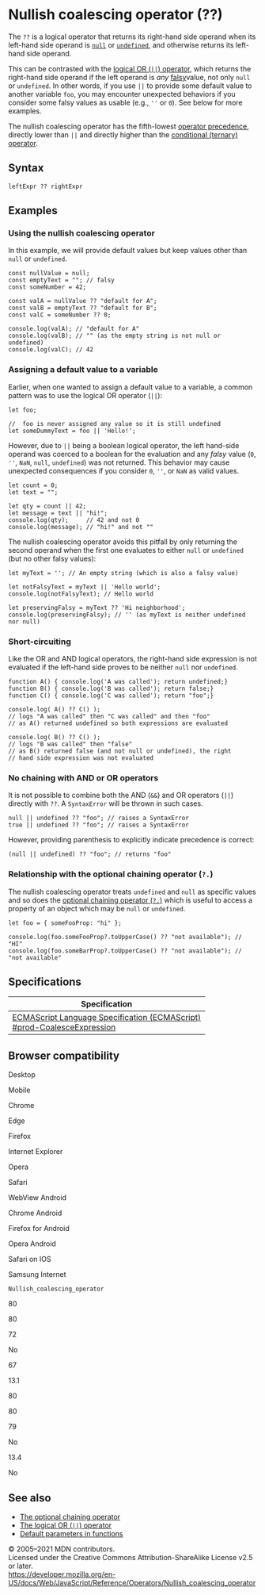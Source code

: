 # Nullish coalescing operator (??)

The `??` is a logical operator that returns its right-hand side operand when its left-hand side operand is [`null`](../global_objects/null) or [`undefined`](../global_objects/undefined), and otherwise returns its left-hand side operand.

This can be contrasted with the [logical OR (`||`) operator](logical_or), which returns the right-hand side operand if the left operand is _any_ [falsy](https://developer.mozilla.org/en-US/docs/Web/JavaScript/Reference/Operators#description)value, not only `null` or `undefined`. In other words, if you use `||` to provide some default value to another variable `foo`, you may encounter unexpected behaviors if you consider some falsy values as usable (e.g., `''` or `0`). See below for more examples.

The nullish coalescing operator has the fifth-lowest [operator precedence](operator_precedence), directly lower than `||` and directly higher than the [conditional (ternary) operator](conditional_operator).

## Syntax

    leftExpr ?? rightExpr

## Examples

### Using the nullish coalescing operator

In this example, we will provide default values but keep values other than `null` or `undefined`.

    const nullValue = null;
    const emptyText = ""; // falsy
    const someNumber = 42;

    const valA = nullValue ?? "default for A";
    const valB = emptyText ?? "default for B";
    const valC = someNumber ?? 0;

    console.log(valA); // "default for A"
    console.log(valB); // "" (as the empty string is not null or undefined)
    console.log(valC); // 42

### Assigning a default value to a variable

Earlier, when one wanted to assign a default value to a variable, a common pattern was to use the logical OR operator (`||`):

    let foo;

    //  foo is never assigned any value so it is still undefined
    let someDummyText = foo || 'Hello!';

However, due to `||` being a boolean logical operator, the left hand-side operand was coerced to a boolean for the evaluation and any _falsy_ value (`0`, `''`, `NaN`, `null`, `undefined`) was not returned. This behavior may cause unexpected consequences if you consider `0`, `''`, or `NaN` as valid values.

    let count = 0;
    let text = "";

    let qty = count || 42;
    let message = text || "hi!";
    console.log(qty);     // 42 and not 0
    console.log(message); // "hi!" and not ""

The nullish coalescing operator avoids this pitfall by only returning the second operand when the first one evaluates to either `null` or `undefined` (but no other falsy values):

    let myText = ''; // An empty string (which is also a falsy value)

    let notFalsyText = myText || 'Hello world';
    console.log(notFalsyText); // Hello world

    let preservingFalsy = myText ?? 'Hi neighborhood';
    console.log(preservingFalsy); // '' (as myText is neither undefined nor null)

### Short-circuiting

Like the OR and AND logical operators, the right-hand side expression is not evaluated if the left-hand side proves to be neither `null` nor `undefined`.

    function A() { console.log('A was called'); return undefined;}
    function B() { console.log('B was called'); return false;}
    function C() { console.log('C was called'); return "foo";}

    console.log( A() ?? C() );
    // logs "A was called" then "C was called" and then "foo"
    // as A() returned undefined so both expressions are evaluated

    console.log( B() ?? C() );
    // logs "B was called" then "false"
    // as B() returned false (and not null or undefined), the right
    // hand side expression was not evaluated

### No chaining with AND or OR operators

It is not possible to combine both the AND (`&&`) and OR operators (`||`) directly with `??`. A `SyntaxError` will be thrown in such cases.

    null || undefined ?? "foo"; // raises a SyntaxError
    true || undefined ?? "foo"; // raises a SyntaxError

However, providing parenthesis to explicitly indicate precedence is correct:

    (null || undefined) ?? "foo"; // returns "foo"

### Relationship with the optional chaining operator (`?.`)

The nullish coalescing operator treats `undefined` and `null` as specific values and so does the [optional chaining operator (`?.`)](optional_chaining) which is useful to access a property of an object which may be `null` or `undefined`.

    let foo = { someFooProp: "hi" };

    console.log(foo.someFooProp?.toUpperCase() ?? "not available"); // "HI"
    console.log(foo.someBarProp?.toUpperCase() ?? "not available"); // "not available"

## Specifications

<table><thead><tr class="header"><th>Specification</th></tr></thead><tbody><tr class="odd"><td><a href="https://tc39.es/ecma262/#prod-CoalesceExpression">ECMAScript Language Specification (ECMAScript)<br />
<span class="small">#prod-CoalesceExpression</span></a></td></tr></tbody></table>

## Browser compatibility

Desktop

Mobile

Chrome

Edge

Firefox

Internet Explorer

Opera

Safari

WebView Android

Chrome Android

Firefox for Android

Opera Android

Safari on IOS

Samsung Internet

`Nullish_coalescing_operator`

80

80

72

No

67

13.1

80

80

79

No

13.4

No

## See also

-   [The optional chaining operator](optional_chaining)
-   [The logical OR (`||`) operator](https://developer.mozilla.org/en-US/docs/Web/JavaScript/Reference/Operators#logical_or_2)
-   [Default parameters in functions](../functions/default_parameters)

© 2005–2021 MDN contributors.  
Licensed under the Creative Commons Attribution-ShareAlike License v2.5 or later.  
<a href="https://developer.mozilla.org/en-US/docs/Web/JavaScript/Reference/Operators/Nullish_coalescing_operator" class="_attribution-link">https://developer.mozilla.org/en-US/docs/Web/JavaScript/Reference/Operators/Nullish_coalescing_operator</a>

